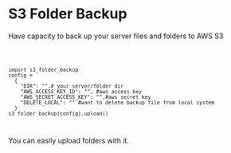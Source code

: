 # S3 Folder Backup

Have capacity to back up your server files and folders to AWS S3

<code>

    import s3_folder_backup 
    config =
      {
        "DIR": "",# your server/folder dir
        "AWS_ACCESS_KEY_ID": "", #aws access key
        "AWS_SECRET_ACCESS_KEY": "",#aws secret key
        "DELETE_LOCAL": "" #want to delete backup file from local system
      }
    s3_folder_backup(config).upload()

</code>

You can easily upload folders with it.
